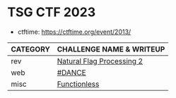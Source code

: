 # TSG CTF 2023

- ctftime: https://ctftime.org/event/2013/

| CATEGORY | CHALLENGE NAME & WRITEUP                                      |
| :------- | :------------------------------------------------------------ |
| rev      | [Natural Flag Processing 2](rev-natural-flag-processing-2.md) |
| web      | [#DANCE](web-dance.md)                                        |
| misc     | [Functionless](misc-functionless.md)                          |
